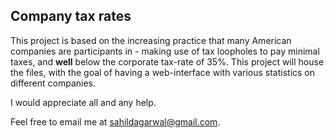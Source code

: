 ## Company tax rates

This project is based on the increasing practice that many American companies are participants in - making use of tax loopholes to pay minimal taxes, and **well** below the corporate tax-rate of 35%. This project will house the files, with the goal of having a web-interface with various statistics on different companies.

I would appreciate all and any help.

Feel free to email me at sahildagarwal@gmail.com.